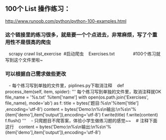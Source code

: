 ## 100个 List 操作练习： 
   http://www.runoob.com/python/python-100-examples.html
### 这个链接里的练习很多，就是要一个个点进去，非常麻烦，写了个重用性不是很高的爬虫
    scrapy crawl list_exercise  #启动爬虫
    Exercises.txt               #100个练习就写到这个文件里啦~ 
### 可以根据自己需求做些更改
    - 每个练习写到单独的文件里，piplines.py下取消注释
    def process_item(self, item, spider):
    '''
    每个练习写到单独的文件里，取消注释就OK
    file_name = '%s.txt' %item['name']
    with open(os.path.join('Exercises', file_name), mode='ab') as f:
        title = bytes('题目:%s\n'%item['title'] ,encoding='utf-8')
        content = bytes('Demo:\n%s\n输出:\n%s\n'%(item['demo'],item['output']),encoding='utf-8')
        f.write(title)
        f.write(content)
        f.flush()
    '''
    - 只爬题目不爬答案，体验小学生做练习题的感觉~~ 
    # 注释下面这行
    content = bytes('Demo:\n%s\n输出:\n%s\n'%(item['demo'],item['output']),encoding='utf-8')

